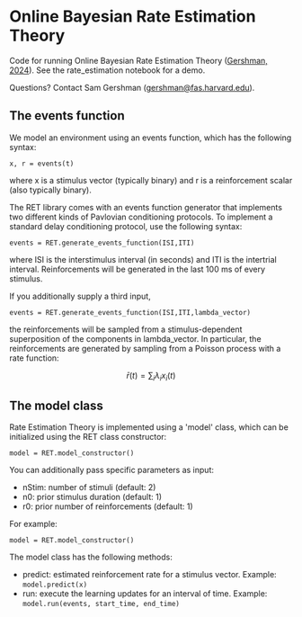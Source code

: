 Online Bayesian Rate Estimation Theory
====

Code for running Online Bayesian Rate Estimation Theory ([Gershman, 2024](https://osf.io/preprints/psyarxiv/47q5y)). See the rate_estimation notebook for a demo.

Questions? Contact Sam Gershman (gershman@fas.harvard.edu).

## The events function

We model an environment using an events function, which has the following syntax:
```
x, r = events(t)
```
where x is a stimulus vector (typically binary) and r is a reinforcement scalar (also typically binary).

The RET library comes with an events function generator that implements two different kinds of Pavlovian conditioning protocols. To implement a standard delay conditioning protocol, use the following syntax:
```
events = RET.generate_events_function(ISI,ITI)
```
where ISI is the interstimulus interval (in seconds) and ITI is the intertrial interval. Reinforcements will be generated in the last 100 ms of every stimulus.

If you additionally supply a third input,
```
events = RET.generate_events_function(ISI,ITI,lambda_vector)
```
the reinforcements will be sampled from a stimulus-dependent superposition of the components in lambda_vector. In particular, the reinforcements are generated by sampling from a Poisson process with a rate function:

$$\bar{r}(t) = \sum_i \lambda_i x_i(t)$$

## The model class

Rate Estimation Theory is implemented using a 'model' class, which can be initialized using the RET class constructor:
```
model = RET.model_constructor()
```
You can additionally pass specific parameters as input:
* nStim: number of stimuli (default: 2)
* n0: prior stimulus duration (default: 1)
* r0: prior number of reinforcements (default: 1)

For example:
```
model = RET.model_constructor()
```
The model class has the following methods:
* predict: estimated reinforcement rate for a stimulus vector. Example: ```model.predict(x)```
* run: execute the learning updates for an interval of time. Example: ```model.run(events, start_time, end_time)```

